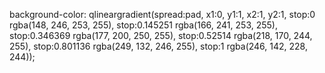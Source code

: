 background-color: qlineargradient(spread:pad, x1:0, y1:1, x2:1, y2:1, stop:0 rgba(148, 246, 253, 255), stop:0.145251 rgba(166, 241, 253, 255), stop:0.346369 rgba(177, 200, 250, 255), stop:0.52514 rgba(218, 170, 244, 255), stop:0.801136 rgba(249, 132, 246, 255), stop:1 rgba(246, 142, 228, 244));
